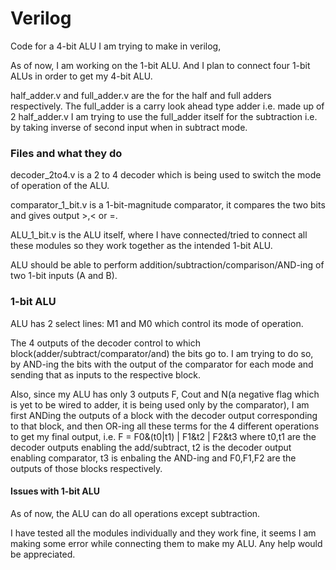 # Verilog
Code for a 4-bit ALU I am trying to make in verilog,

As of now, I am working on the 1-bit ALU. And I plan to connect four 1-bit ALUs in order to get my 4-bit ALU.

half_adder.v and full_adder.v are the for the half and full adders respectively. The full_adder is a carry look ahead type adder i.e. made up of 2 half_adder.v
I am trying to use the full_adder itself for the subtraction i.e. by taking inverse of second input when in subtract mode.

### Files and what they do
decoder_2to4.v is a 2 to 4 decoder which is being used to switch the mode of operation of the ALU.

comparator_1_bit.v is a 1-bit-magnitude comparator, it compares the two bits and gives output >,< or =.

ALU_1_bit.v is the ALU itself, where I have connected/tried to connect all these modules so they work together as the intended 1-bit ALU.

ALU should be able to perform addition/subtraction/comparison/AND-ing of two 1-bit inputs (A and B).

### 1-bit ALU
ALU has 2 select lines: M1 and M0 which control its mode of operation.

The 4 outputs of the decoder control to which block(adder/subtract/comparator/and) the bits go to. I am trying to do so, by AND-ing the bits with the output of the comparator for each mode and sending that as inputs to the respective block.

Also, since my ALU has only 3 outputs F, Cout and N(a negative flag which is yet to be wired to adder, it is being used only by the comparator), I am first ANDing the outputs of a block with the decoder output corresponding to that block, and then OR-ing all these terms for the 4 different operations to get my final output, i.e. F = F0&(t0|t1) | F1&t2 | F2&t3 where t0,t1 are the decoder outputs enabling the add/subtract, t2 is the decoder output enabling comparator, t3 is enbaling the AND-ing and F0,F1,F2 are the outputs of those blocks respectively.

#### Issues with 1-bit ALU
As of now, the ALU can do all operations except subtraction.

I have tested all the modules individually and they work fine, it seems I am making some error while connecting them to make my ALU. Any help would be appreciated.
